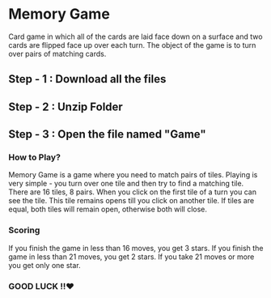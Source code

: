 # Memory Game
Card game in which all of the cards are laid face down on a surface and two cards are flipped face up over each turn. The object of the game is to turn over pairs of matching cards.

## Step - 1 : Download all the files
## Step - 2 : Unzip Folder 
## Step - 3 : Open the file named "Game"

### How to Play?
 Memory Game is a game where you need to match pairs of tiles. 
Playing is very simple - you turn over one tile and then try to find a matching tile.
There are 16 tiles, 8 pairs.
When you click on the first tile of a turn you can see the tile.
This tile remains opens till you click on another tile.
If tiles are equal, both tiles will remain open, otherwise both will close.  

### Scoring
If you finish the game in less than 16 moves, you get 3 stars.
If you finish the game in less than 21 moves, you get 2 stars.
If you take 21 moves or more you get only one star.

### GOOD LUCK !!:heart:
